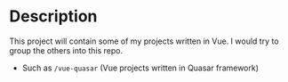 # Description

This project will contain some of my projects written in Vue. I would try to group the others into this repo.

- Such as `/vue-quasar` (Vue projects written in Quasar framework)
